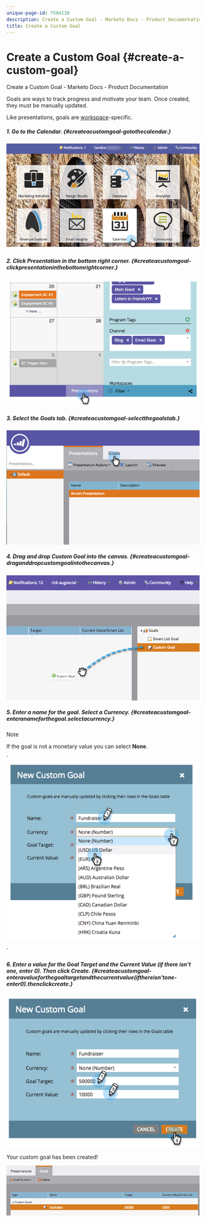 ```yaml
---
unique-page-id: 7504130
description: Create a Custom Goal - Marketo Docs - Product Documentation
title: Create a Custom Goal
---
```


# Create a Custom Goal {#create-a-custom-goal}

Create a Custom Goal - Marketo Docs - Product Documentation

Goals are ways to track progress and motivate your team. Once created, they must be manually updated.

Like presentations, goals are [workspace](../../../../../welcome-to-marketo-docs/product-docs/administration/workspaces-and-person-partitions/understanding-workspaces-and-person-partitions.md)-specific.

##### 1. Go to the Calendar. {#createacustomgoal-gotothecalendar.}

![](assets/2017-05-10-15-30-47-2.png)

##### 2. Click Presentation in the bottom right corner. {#createacustomgoal-clickpresentationinthebottomrightcorner.}

![](assets/image2015-3-24-12-3a2-3a55.png)

##### 3. Select the Goals tab.  {#createacustomgoal-selectthegoalstab.}

![](assets/image2015-3-26-12-3a24-3a49.png)

##### 4. Drag and drop Custom Goal into the canvas.  {#createacustomgoal-draganddropcustomgoalintothecanvas.}

![](assets/image2015-3-24-12-3a32-3a45.png)

##### 5. Enter a name for the goal. Select a Currency. {#createacustomgoal-enteranameforthegoal.selectacurrency.}

>[!NOTE]
>
>If the goal is not a monetary value you can select **None**.

` ![](assets/image2015-3-24-12-3a36-3a0.png)

`  

##### 6. Enter a value for the Goal Target and the Current Value (if there isn't one, enter 0). Then click Create.  {#createacustomgoal-enteravalueforthegoaltargetandthecurrentvalue(ifthereisn'tone-enter0).thenclickcreate.}

![](assets/image2015-3-24-12-3a39-3a28.png)

Your custom goal has been created!

![](assets/image2015-3-24-12-3a41-3a43.png)

